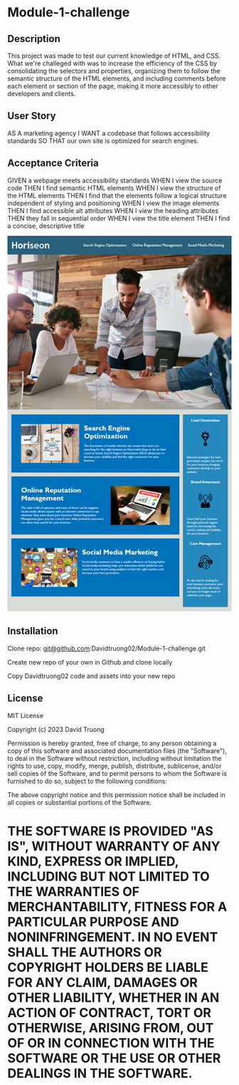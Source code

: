 # Module-1-challenge

## Description

This project was made to test our current knowledge of HTML, and CSS. What we're challeged with was to increase the efficiency of the CSS by consolidating the selectors and properties, organizing them to follow the semantic structure of the HTML elements, and including comments before each element or section of the page, making it more accessibly to other developers and clients.

## User Story
AS A marketing agency
I WANT a codebase that follows accessibility standards
SO THAT our own site is optimized for search engines.

## Acceptance Criteria 
GIVEN a webpage meets accessibility standards
WHEN I view the source code
THEN I find semantic HTML elements
WHEN I view the structure of the HTML elements
THEN I find that the elements follow a logical structure independent of styling and positioning
WHEN I view the image elements
THEN I find accessible alt attributes
WHEN I view the heading attributes
THEN they fall in sequential order
WHEN I view the title element
THEN I find a concise, descriptive title

![Mockup](assets/images/html-css-git-homework-demo.png)

## Installation

Clone repo: git@github.com:Davidtruong02/Module-1-challenge.git

Create new repo of your own in Github and clone locally

Copy Davidtruong02 code and assets into your new repo

## License

MIT License

Copyright (c) 2023 David Truong

Permission is hereby granted, free of charge, to any person obtaining a copy
of this software and associated documentation files (the "Software"), to deal
in the Software without restriction, including without limitation the rights
to use, copy, modify, merge, publish, distribute, sublicense, and/or sell
copies of the Software, and to permit persons to whom the Software is
furnished to do so, subject to the following conditions:

The above copyright notice and this permission notice shall be included in all
copies or substantial portions of the Software.

THE SOFTWARE IS PROVIDED "AS IS", WITHOUT WARRANTY OF ANY KIND, EXPRESS OR
IMPLIED, INCLUDING BUT NOT LIMITED TO THE WARRANTIES OF MERCHANTABILITY,
FITNESS FOR A PARTICULAR PURPOSE AND NONINFRINGEMENT. IN NO EVENT SHALL THE
AUTHORS OR COPYRIGHT HOLDERS BE LIABLE FOR ANY CLAIM, DAMAGES OR OTHER
LIABILITY, WHETHER IN AN ACTION OF CONTRACT, TORT OR OTHERWISE, ARISING FROM,
OUT OF OR IN CONNECTION WITH THE SOFTWARE OR THE USE OR OTHER DEALINGS IN THE
SOFTWARE.
=======
